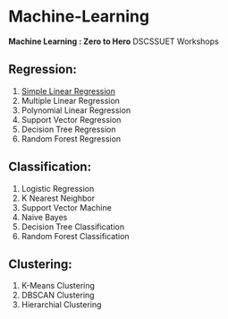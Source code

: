 # Machine-Learning

**Machine Learning : Zero to Hero** DSCSSUET Workshops

## Regression:

1. [Simple Linear Regression](https://github.com/HanifaElahi/Machine-Learning/tree/main/01_SimpleLinearRegression)
2. Multiple Linear Regression
3. Polynomial Linear Regression 
4. Support Vector Regression
5. Decision Tree Regression
6. Random Forest Regression

## Classification:

1. Logistic Regression
2. K Nearest Neighbor
3. Support Vector Machine
4. Naive Bayes
5. Decision Tree Classification
6. Random Forest Classification

## Clustering:

1. K-Means Clustering
2. DBSCAN Clustering
3. Hierarchial Clustering
